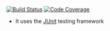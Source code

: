 [![Build Status](https://app.travis-ci.com/gptmanoj/avl_java_travis.svg?branch=main)](https://app.travis-ci.com/gptmanoj/avl_java_travis)
[![Code Coverage](https://codecov.io/github/gptmanoj/avl_java_travis/branch/main/graph/badge.svg)](https://codecov.io/gh/gptmanoj/avl_java_travis)

- It uses the [JUnit](https://junit.org) testing framework



